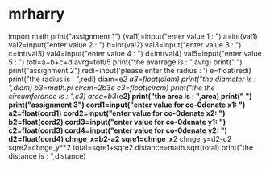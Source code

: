 # mrharry
import math
print("assignment 1")
(val1)=input("enter value 1 : ")
a=int(val1)
val2=input("enter value 2 : ")
b=int(val2)
val3=input("enter value 3 : ")
c=int(val3)
val4=input("enter value 4 : ")
d=int(val4)
val5=input("enter value 5 : ")
totl=a+b+c+d
avrg=totl/5
print("the avarrage is : ",avrg)
print(" ")
print("assignment 2")
redi=input('please enter the radius : ')
e=float(redi)
print("the radius is : ",redi)
diam=e*2
a3=float(diam)
print("the diameter is : ",diam)
b3=math.pi
circm=2*b3*e
c3=float(circm)
print("the the circumferance is : ",c3) 
area=b3*(e**2)
print("the area is : ",area) 
print(" ")
print("assignment 3")
cord1=input("enter value for co-0denate x1: ")
a2=float(cord1)
cord2=input("enter value for co-0denate x2: ")
b2=float(cord2)
cord3=input("enter value for co-0denate y1: ")
c2=float(cord3)
cord4=input("enter value for co-0denate y2: ")
d2=float(cord4)
chnge_x=b2-a2
sqre1=chnge_x**2
chnge_y=d2-c2
sqre2=chnge_y**2
total=sqre1+sqre2
distance=math.sqrt(total)
print("the distance is : ",distance)
